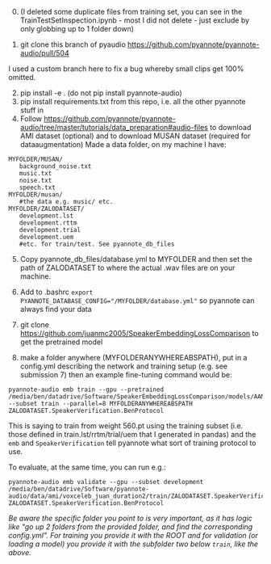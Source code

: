 0. (I deleted some duplicate files from training set, you can see in the TrainTestSetInspection.ipynb - most I did not delete - just exclude by only globbing up to 1 folder down)

1. git clone this branch of pyaudio https://github.com/pyannote/pyannote-audio/pull/504

I used a custom branch here to fix a bug whereby small clips get 100% omitted. 

2. pip install -e . 
(do not pip install pyannote-audio)
3. pip install requirements.txt from this repo, i.e. all the other pyannote stuff in
4. Follow https://github.com/pyannote/pyannote-audio/tree/master/tutorials/data_preparation#audio-files to download AMI dataset (optional)  and to download  MUSAN dataset (required for dataaugmentation)
Made a data folder, on my machine I have:

```
MYFOLDER/MUSAN/
   background_noise.txt
   music.txt
   noise.txt
   speech.txt
MYFOLDER/musan/
   #the data e.g. music/ etc.
MYFOLDER/ZALODATASET/
   development.lst
   development.rttm
   development.trial
   development.uem
   #etc. for train/test. See pyannote_db_files 
```

5. Copy pyannote_db_files/database.yml to MYFOLDER and then set the path of ZALODATASET to where the actual .wav files are on your machine.

6. Add to .bashrc `export PYANNOTE_DATABASE_CONFIG="/MYFOLDER/database.yml"` so pyannote can always find your data

7. git clone https://github.com/juanmc2005/SpeakerEmbeddingLossComparison to get the pretrained model

8. make a folder anywhere (MYFOLDERANYWHEREABSPATH), put in a config.yml describing the network and training setup (e.g. see submission 7) then an example fine-tuning command would be:
```
pyannote-audio emb train --gpu --pretrained /media/ben/datadrive/Software/SpeakerEmbeddingLossComparison/models/AAM/train/VoxCeleb.SpeakerVerification.VoxCeleb2.train/weights/0560.pt --subset train --parallel=8 MYFOLDERANYWHEREABSPATH ZALODATASET.SpeakerVerification.BenProtocol
```
This is saying to train from weight 560.pt using the training subset (i.e. those defined in train.lst/rrtm/trial/uem that I generated in pandas)  and the `emb` and `SpeakerVerification` tell pyannote what sort of training protocol to use.

To evaluate, at the same time, you can run e.g.:

```
pyannote-audio emb validate --gpu --subset development /media/ben/datadrive/Software/pyannote-audio/data/ami/voxceleb_juan_duration2/train/ZALODATASET.SpeakerVerification.BenProtocol.train/ ZALODATASET.SpeakerVerification.BenProtocol
```

*Be aware the specific folder you point to is very important, as it has logic like "go up 2 folders from the provided folder, and find the corresponding config.yml". For training you provide it with the ROOT and for validation (or loading a model) you provide it with the subfolder two below `train`, like the above.*

